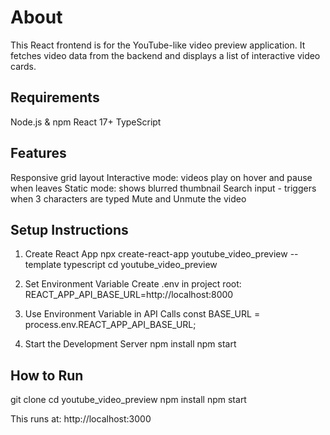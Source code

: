 # About

This React frontend is for the YouTube-like video preview application. It fetches video data from the backend and displays a list of interactive video cards.

## Requirements

Node.js & npm
React 17+
TypeScript

## Features

Responsive grid layout
Interactive mode: videos play on hover and pause when leaves
Static mode: shows blurred thumbnail
Search input - triggers when 3 characters are typed
Mute and Unmute the video

## Setup Instructions

1. Create React App
    npx create-react-app youtube_video_preview --template typescript
    cd youtube_video_preview

2. Set Environment Variable
    Create .env in project root:
        REACT_APP_API_BASE_URL=http://localhost:8000

3. Use Environment Variable in API Calls
    const BASE_URL = process.env.REACT_APP_API_BASE_URL;

4. Start the Development Server
    npm install
    npm start

## How to Run

git clone <url>
cd youtube_video_preview
npm install
npm start

This runs at: http://localhost:3000